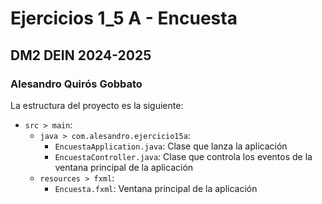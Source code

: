 # Ejercicios 1_5 A - Encuesta
## DM2 DEIN 2024-2025
### Alesandro Quirós Gobbato

La estructura del proyecto es la siguiente:
- `src > main`:
    - `java > com.alesandro.ejercicio15a`:
        - `EncuestaApplication.java`: Clase que lanza la aplicación
        - `EncuestaController.java`: Clase que controla los eventos de la ventana principal de la aplicación
    - `resources > fxml`:
         - `Encuesta.fxml`: Ventana principal de la aplicación